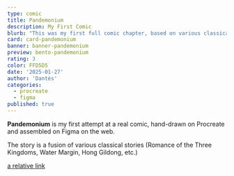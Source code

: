 ```yaml
---
type: comic
title: Pandemonium
description: My First Comic
blurb: "This was my first full comic chapter, based on various classical novels such as Romance of the Three Kingdoms, the Odyssey, and Journey to the West."
card: card-pandemonium
banner: banner-pandemonium
preview: bento-pandemonium
rating: 3
color: FFD5D5
date: '2025-01-27'
author: 'Dantès'
categories:
  - procreate
  - figma
published: true
---
```


<script>

  import Gallery from '$lib/components/Gallery.svelte'

  let images = [
    { url: 'p1', caption: 'Page 1' },
    { url: 'p2', caption: "Page 2" },
    { url: 'p3', caption: 'Page 3' },
    { url: 'p4', caption: "Page 4" },
    { url: 'p5', caption: 'Page 5' },
    { url: 'p6', caption: "Page 6" },
    { url: 'p7', caption: 'Page 7' },
    { url: 'p8', caption: "Page 8" },
    { url: 'p9', caption: 'Page 9' },
    { url: 'p10', caption: "Page 10" },
    { url: 'p11', caption: 'Page 11' },
    { url: 'p12', caption: "Page 12" },
    { url: 'p13', caption: 'Page 13' },
    { url: 'p14', caption: "Page 14" },
    { url: 'p15', caption: "Page 15" },
    { url: 'p16', caption: 'Page 16' },
    { url: 'p17', caption: "Page 17" },
    { url: 'p18', caption: 'Page 18' },
    { url: 'p19', caption: "Page 19" },
    { url: 'p20', caption: "Page 20" },
    { url: 'p21', caption: 'Page 21' },
    { url: 'p22', caption: "Page 22" },
    { url: 'p23', caption: 'Page 23' },
    { url: 'p24', caption: "Page 24" },
    { url: 'p25', caption: "Page 25" },
    { url: 'p26', caption: 'Page 26' },
    { url: 'p27', caption: "Page 27" },
    { url: 'p28', caption: 'Page 28' },
    { url: 'p29', caption: "Page 29" },
    { url: 'p30', caption: 'Page 30' },
    { url: 'p31', caption: "Page 31" },
    { url: 'p32', caption: 'Page 32' },
    { url: 'p33', caption: "Page 33" },
    { url: 'p34', caption: 'Page 34' },
    { url: 'p35', caption: "Page 35" },
    { url: 'p36', caption: 'Page 36' },
    { url: 'p37', caption: "Page 37" },
    { url: 'p38', caption: 'Page 38' },
    { url: 'p39', caption: "Page 39" },
    { url: 'p40', caption: 'Page 40' },
    { url: 'p40-1', caption: "Page 41" },
    { url: 'p41', caption: 'Page 42' },
    { url: 'p42', caption: 'Page 43' },
    { url: 'p43', caption: 'Page 44' },
    { url: 'p44', caption: 'Page 45' },
  ]


</script>


**Pandemonium** is my first attempt at a real comic, hand-drawn on Procreate and assembled on Figma on the web.

The story is a fusion of various classical stories (Romance of the Three Kingdoms, Water Margin, Hong Gildong, etc.)

[a relative link](platformr)


<Gallery images = {images} col = 2/>